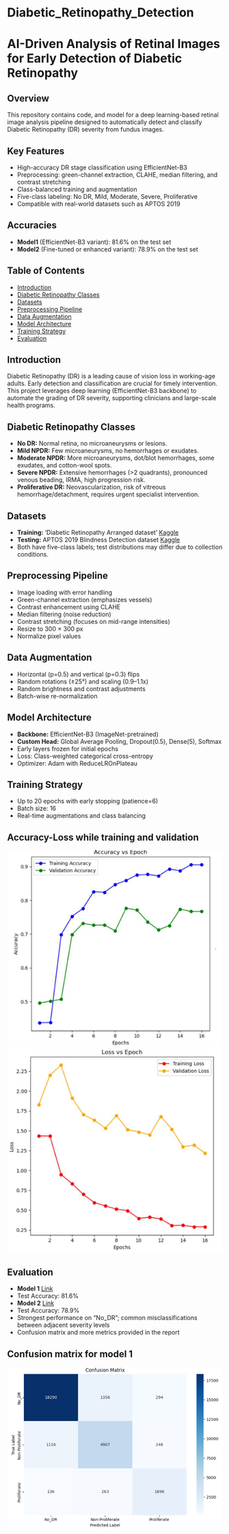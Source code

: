 # Diabetic_Retinopathy_Detection
# AI-Driven Analysis of Retinal Images for Early Detection of Diabetic Retinopathy

## Overview
This repository contains code, and model for a deep learning-based retinal image analysis pipeline designed to automatically detect and classify Diabetic Retinopathy (DR) severity from fundus images. 

## Key Features
- High-accuracy DR stage classification using EfficientNet-B3
- Preprocessing: green-channel extraction, CLAHE, median filtering, and contrast stretching
- Class-balanced training and augmentation
- Five-class labeling: No DR, Mild, Moderate, Severe, Proliferative
- Compatible with real-world datasets such as APTOS 2019

## Accuracies
- **Model1** (EfficientNet-B3 variant): 81.6% on the test set
- **Model2** (Fine-tuned or enhanced variant): 78.9% on the test set

## Table of Contents
- [Introduction](#introduction)
- [Diabetic Retinopathy Classes](#diabetic-retinopathy-classes)
- [Datasets](#datasets)
- [Preprocessing Pipeline](#preprocessing-pipeline)
- [Data Augmentation](#data-augmentation)
- [Model Architecture](#model-architecture)
- [Training Strategy](#training-strategy)
- [Evaluation](#evaluation)

## Introduction
Diabetic Retinopathy (DR) is a leading cause of vision loss in working-age adults. Early detection and classification are crucial for timely intervention. This project leverages deep learning (EfficientNet-B3 backbone) to automate the grading of DR severity, supporting clinicians and large-scale health programs.

## Diabetic Retinopathy Classes
- **No DR:** Normal retina, no microaneurysms or lesions.
- **Mild NPDR:** Few microaneurysms, no hemorrhages or exudates.
- **Moderate NPDR:** More microaneurysms, dot/blot hemorrhages, some exudates, and cotton-wool spots.
- **Severe NPDR:** Extensive hemorrhages (>2 quadrants), pronounced venous beading, IRMA, high progression risk.
- **Proliferative DR:** Neovascularization, risk of vitreous hemorrhage/detachment, requires urgent specialist intervention.

## Datasets
- **Training:** ‘Diabetic Retinopathy Arranged dataset’ [Kaggle](https://www.kaggle.com/datasets/amanneo/diabetic-retinopathy-resized-arranged/data)
- **Testing:** APTOS 2019 Blindness Detection dataset [Kaggle](https://www.kaggle.com/competitions/aptos2019-blindness-detection/data)
- Both have five-class labels; test distributions may differ due to collection conditions.

## Preprocessing Pipeline
- Image loading with error handling
- Green-channel extraction (emphasizes vessels)
- Contrast enhancement using CLAHE
- Median filtering (noise reduction)
- Contrast stretching (focuses on mid-range intensities)
- Resize to 300 × 300 px
- Normalize pixel values

## Data Augmentation
- Horizontal (p=0.5) and vertical (p=0.3) flips
- Random rotations (±25°) and scaling (0.9–1.1x)
- Random brightness and contrast adjustments
- Batch-wise re-normalization

## Model Architecture
- **Backbone:** EfficientNet-B3 (ImageNet-pretrained)
- **Custom Head:** Global Average Pooling, Dropout(0.5), Dense(5), Softmax
- Early layers frozen for initial epochs
- Loss: Class-weighted categorical cross-entropy
- Optimizer: Adam with ReduceLROnPlateau

## Training Strategy
- Up to 20 epochs with early stopping (patience=6)
- Batch size: 16
- Real-time augmentations and class balancing

## Accuracy-Loss while training and validation
![Accuracy](Images/Training_Accuracy.png)
![Loss](Images/Training_Loss.png)

## Evaluation
- **Model 1** [Link](https://drive.google.com/file/d/1x-N6d0C4FbB62wBtOY9PVINpiWtEWhMc/view?usp=sharing)
- Test Accuracy: 81.6%
- **Model 2** [Link](https://drive.google.com/file/d/1AfKK8Ohn-X4wJc1SkIz5kTwuosQ7V-z_/view?usp=sharing)
- Test Accuracy: 78.9%
- Strongest performance on “No_DR”; common misclassifications between adjacent severity levels
- Confusion matrix and more metrics provided in the report

## Confusion matrix for model 1
![Matrix](Images/ConfusionMatrix.png)
